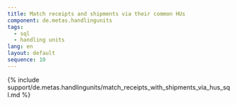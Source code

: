 ```yaml
---
title: Match receipts and shipments via their common HUs
component: de.metas.handlingunits
tags: 
  - sql
  - handling units
lang: en
layout: default
sequence: 10
---
```


{% include support/de.metas.handlingunits/match_receipts_with_shipments_via_hus_sql.md %}

